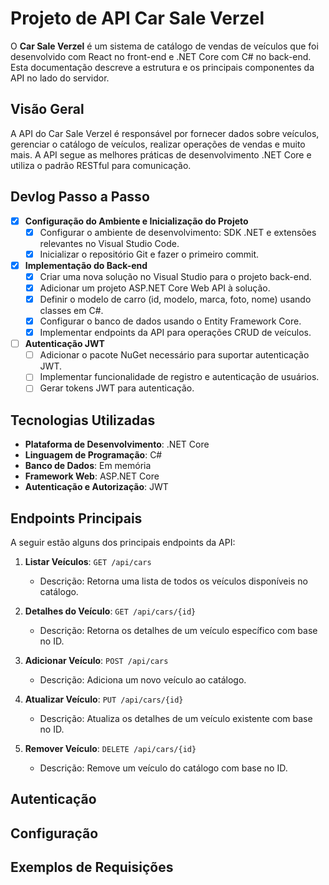 # Projeto de API Car Sale Verzel

O **Car Sale Verzel** é um sistema de catálogo de vendas de veículos que foi desenvolvido com React no front-end e .NET Core com C# no back-end. Esta documentação descreve a estrutura e os principais componentes da API no lado do servidor.

## Visão Geral

A API do Car Sale Verzel é responsável por fornecer dados sobre veículos, gerenciar o catálogo de veículos, realizar operações de vendas e muito mais. A API segue as melhores práticas de desenvolvimento .NET Core e utiliza o padrão RESTful para comunicação.

## Devlog Passo a Passo

- [x] **Configuração do Ambiente e Inicialização do Projeto**
  - [x] Configurar o ambiente de desenvolvimento: SDK .NET e extensões relevantes no Visual Studio Code.
  - [x] Inicializar o repositório Git e fazer o primeiro commit.

- [x] **Implementação do Back-end**
  - [x] Criar uma nova solução no Visual Studio para o projeto back-end.
  - [x] Adicionar um projeto ASP.NET Core Web API à solução.
  - [x] Definir o modelo de carro (id, modelo, marca, foto, nome) usando classes em C#.
  - [x] Configurar o banco de dados usando o Entity Framework Core.
  - [x] Implementar endpoints da API para operações CRUD de veículos.

- [ ] **Autenticação JWT**
  - [ ] Adicionar o pacote NuGet necessário para suportar autenticação JWT.
  - [ ] Implementar funcionalidade de registro e autenticação de usuários.
  - [ ] Gerar tokens JWT para autenticação.

## Tecnologias Utilizadas

- **Plataforma de Desenvolvimento**: .NET Core
- **Linguagem de Programação**: C#
- **Banco de Dados**: Em memória
- **Framework Web**: ASP.NET Core
- **Autenticação e Autorização**: JWT

## Endpoints Principais

A seguir estão alguns dos principais endpoints da API:

1. **Listar Veículos**: `GET /api/cars`
   - Descrição: Retorna uma lista de todos os veículos disponíveis no catálogo.

2. **Detalhes do Veículo**: `GET /api/cars/{id}`
   - Descrição: Retorna os detalhes de um veículo específico com base no ID.

3. **Adicionar Veículo**: `POST /api/cars`
   - Descrição: Adiciona um novo veículo ao catálogo.

4. **Atualizar Veículo**: `PUT /api/cars/{id}`
   - Descrição: Atualiza os detalhes de um veículo existente com base no ID.

5. **Remover Veículo**: `DELETE /api/cars/{id}`
   - Descrição: Remove um veículo do catálogo com base no ID.

## Autenticação

## Configuração

## Exemplos de Requisições
